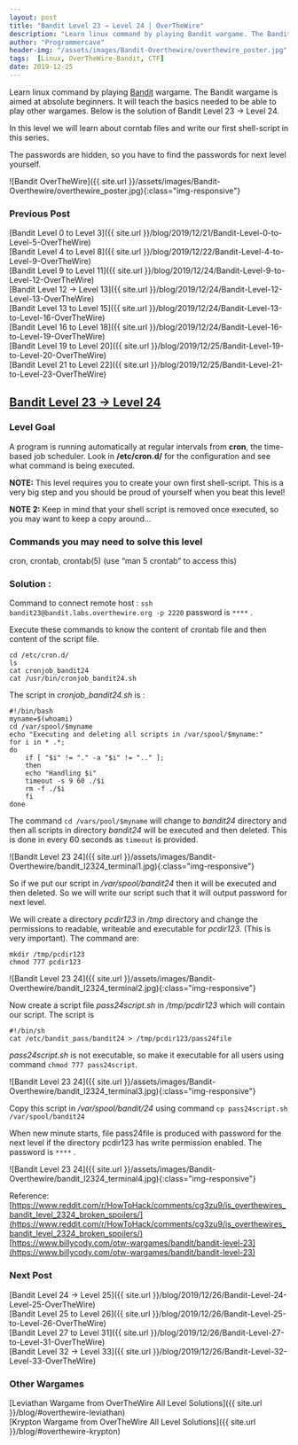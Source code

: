 ```yaml
---
layout: post
title: "Bandit Level 23 → Level 24 | OverTheWire"
description: "Learn linux command by playing Bandit wargame. The Bandit wargame is aimed at absolute beginners. It will teach the basics needed to be able to play other wargames. Below is the solution of Bandit Level 23 → Level 24.In this level we will learn about corntab files and write our first shell-script in this series. The passwords are hidden, so you have to find the passwords for next level yourself."
author: "Programmercave"
header-img: "/assets/images/Bandit-Overthewire/overthewire_poster.jpg"
tags:  [Linux, OverTheWire-Bandit, CTF]
date: 2019-12-25
---
```




Learn linux command by playing [Bandit](https://overthewire.org/wargames/bandit/) wargame. The Bandit wargame is aimed at absolute beginners. It will teach the basics needed to be able to play other wargames. Below is the solution of Bandit Level 23 → Level 24. 

In this level we will learn about corntab files and write our first shell-script in this series. 

The passwords are hidden, so you have to find the passwords for next level yourself.

![Bandit OverTheWire]({{ site.url }}/assets/images/Bandit-Overthewire/overthewire_poster.jpg){:class="img-responsive"}

### Previous Post

[Bandit Level 0 to Level 3]({{ site.url }}/blog/2019/12/21/Bandit-Level-0-to-Level-5-OverTheWire)<br/>
[Bandit Level 4 to Level 8]({{ site.url }}/blog/2019/12/22/Bandit-Level-4-to-Level-9-OverTheWire)<br/>
[Bandit Level 9 to Level 11]({{ site.url }}/blog/2019/12/24/Bandit-Level-9-to-Level-12-OverTheWire)<br/>
[Bandit Level 12 → Level 13]({{ site.url }}/blog/2019/12/24/Bandit-Level-12-Level-13-OverTheWire)<br/>
[Bandit Level 13 to Level 15]({{ site.url }}/blog/2019/12/24/Bandit-Level-13-to-Level-16-OverTheWire)<br/>
[Bandit Level 16 to Level 18]({{ site.url }}/blog/2019/12/24/Bandit-Level-16-to-Level-19-OverTheWire)<br/>
[Bandit Level 19 to Level 20]({{ site.url }}/blog/2019/12/25/Bandit-Level-19-to-Level-20-OverTheWire)<br/>
[Bandit Level 21 to Level 22]({{ site.url }}/blog/2019/12/25/Bandit-Level-21-to-Level-23-OverTheWire)

## [Bandit Level 23 → Level 24](https://overthewire.org/wargames/bandit/bandit24.html)

### Level Goal

A program is running automatically at regular intervals from **cron**, the time-based job scheduler. Look in **/etc/cron.d/** for the configuration and see what command is being executed.

**NOTE:** This level requires you to create your own first shell-script. This is a very big step and you should be proud of yourself when you beat this level!

**NOTE 2:** Keep in mind that your shell script is removed once executed, so you may want to keep a copy around…

### Commands you may need to solve this level

cron, crontab, crontab(5) (use “man 5 crontab” to access this)

### Solution : 

Command to connect remote host : `ssh bandit23@bandit.labs.overthewire.org -p 2220` password is `****` .

Execute these commands to know the content of crontab file and then content of the script file.
```
cd /etc/cron.d/
ls
cat cronjob_bandit24
cat /usr/bin/cronjob_bandit24.sh
```

The script in *cronjob_bandit24.sh* is :
```
#!/bin/bash
myname=$(whoami)
cd /var/spool/$myname
echo "Executing and deleting all scripts in /var/spool/$myname:"
for i in * .*;
do
    if [ "$i" != "." -a "$i" != ".." ];
    then
	echo "Handling $i"
	timeout -s 9 60 ./$i
	rm -f ./$i
    fi
done
```

The command `cd /vars/pool/$myname` will change to *bandit24* directory and then all scripts in directory *bandit24* will be executed and then deleted. This is done in every 60 seconds as `timeout` is provided.

![Bandit Level 23 24]({{ site.url }}/assets/images/Bandit-Overthewire/bandit_l2324_terminal1.jpg){:class="img-responsive"}

So if we put our script in */var/spool/bandit24* then it will be executed and then deleted. So we will write our script such that it will output password for next level.

We will create a directory *pcdir123* in */tmp* directory and change the permissions to readable, writeable and executable for *pcdir123*. (This is very important). The command are:
```
mkdir /tmp/pcdir123
chmod 777 pcdir123
```

![Bandit Level 23 24]({{ site.url }}/assets/images/Bandit-Overthewire/bandit_l2324_terminal2.jpg){:class="img-responsive"}

Now create a script file *pass24script.sh* in */tmp/pcdir123* which will contain our script. The script is 
```
#!/bin/sh
cat /etc/bandit_pass/bandit24 > /tmp/pcdir123/pass24file
```

*pass24script.sh* is not executable, so make it executable for all users using command `chmod 777 pass24script`.

![Bandit Level 23 24]({{ site.url }}/assets/images/Bandit-Overthewire/bandit_l2324_terminal3.jpg){:class="img-responsive"}

Copy this script in */var/spool/bandit/24* using command `cp pass24script.sh /var/spool/bandit24`

When new minute starts, file pass24file is produced with password for the next level if the directory pcdir123 has write permission enabled. The password is `****` .

![Bandit Level 23 24]({{ site.url }}/assets/images/Bandit-Overthewire/bandit_l2324_terminal4.jpg){:class="img-responsive"}
 
Reference: [https://www.reddit.com/r/HowToHack/comments/cg3zu9/is_overthewires_bandit_level_2324_broken_spoilers/](https://www.reddit.com/r/HowToHack/comments/cg3zu9/is_overthewires_bandit_level_2324_broken_spoilers/)<br/>
[https://www.billycody.com/otw-wargames/bandit/bandit-level-23](https://www.billycody.com/otw-wargames/bandit/bandit-level-23)

### Next Post

[Bandit Level 24 → Level 25]({{ site.url }}/blog/2019/12/26/Bandit-Level-24-Level-25-OverTheWire)<br/>
[Bandit Level 25 to Level 26]({{ site.url }}/blog/2019/12/26/Bandit-Level-25-to-Level-26-OverTheWire)<br/>
[Bandit Level 27 to Level 31]({{ site.url }}/blog/2019/12/26/Bandit-Level-27-to-Level-31-OverTheWire)<br/>
[Bandit Level 32 → Level 33]({{ site.url }}/blog/2019/12/26/Bandit-Level-32-Level-33-OverTheWire)<br/>

### Other Wargames
[Leviathan Wargame from OverTheWire All Level Solutions]({{ site.url }}/blog/#overthewire-leviathan)<br/> 
[Krypton Wargame from OverTheWire All Level Solutions]({{ site.url }}/blog/#overthewire-krypton)<br/>


